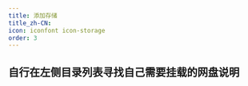```yaml
---
title: 添加存储
title_zh-CN:
icon: iconfont icon-storage
order: 3
---
```


## 自行在左侧目录列表寻找自己需要挂载的网盘说明

<Catalog />

